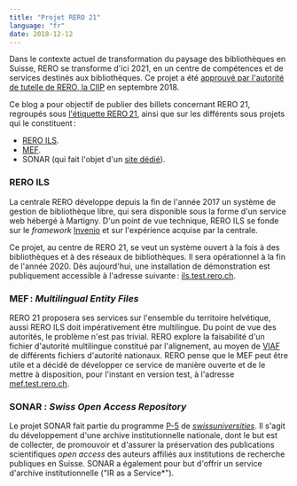 ```yaml
---
title: "Projet RERO 21"
language: "fr"
date: 2018-12-12
---
```


Dans le contexte actuel de transformation du paysage des bibliothèques en Suisse, RERO se transforme d'ici 2021, en un centre de compétences et de services destinés aux bibliothèques. Ce projet a été [approuvé par l'autorité de tutelle de RERO, la CIIP](https://www.rero.ch/pdfview.php?section=communique&filename=ciip_communique.pdf "Communiqué de la CIIP au format PDF") en septembre 2018.

Ce blog a pour objectif de publier des billets concernant RERO 21, regroupés sous [l'étiquette RERO 21](/tags/rero21 "Regroupement des billets concernant RERO 21"), ainsi que sur les différents sous projets qui le constituent : 

- [RERO ILS](/tags/rero-ils "Regroupement des billets concernant RERO ILS").
- [MEF](/tags/mef "Regroupement des billets concernant le MEF").
- SONAR (qui fait l'objet d'un [site dédié](https://sonar.ch "Site web de SONAR")).

### RERO ILS

La centrale RERO développe depuis la fin de l'année 2017 un système de gestion de bibliothèque libre, qui sera disponible sous la forme d'un service web hébergé à Martigny. D'un point de vue technique, RERO ILS se fonde sur le *framework* [Invenio](https://invenio-software.org) et sur l'expérience acquise par la centrale.

Ce projet, au centre de RERO 21, se veut un système ouvert à la fois à des bibliothèques et à des réseaux de bibliothèques. Il sera opérationnel à la fin de l'année 2020. Dès aujourd'hui, une installation de démonstration est publiquement accessible à l'adresse suivante : [ils.test.rero.ch](http://ils.test.rero.ch "Site de démonstration de RERO ILS").

### MEF : *Multilingual Entity Files*

RERO 21 proposera ses services sur l'ensemble du territoire helvétique, aussi RERO ILS doit impérativement être multilingue. Du point de vue des autorités, le problème n'est pas trivial. RERO explore la faisabilité d'un fichier d'autorité multilingue constitué par l'alignement, au moyen de [VIAF](https://viaf.org "Site web du Virtual International Authority File") de différents fichiers d'autorité nationaux. RERO pense que le MEF peut être utile et a décidé de développer ce service de manière ouverte et de le mettre à disposition, pour l'instant en version test, à l'adresse [mef.test.rero.ch](https://mef.test.rero.ch "Le service MEF, accessible librement").

### SONAR : *Swiss Open Access Repository*

Le projet SONAR fait partie du programme [P-5](https://www.swissuniversities.ch/en/organisation/projects-and-programmes/p-5/) de [*swissuniversities*](https://www.swissuniversities.ch/ "Site web de *swissuniversities*"). Il s'agit du développement d'une archive institutionnelle nationale, dont le but est de collecter, de promouvoir et d'assurer la préservation des publications scientifiques *open access* des auteurs affiliés aux institutions de recherche publiques en Suisse. SONAR a également pour but d'offrir un service d'archive institutionnelle ("IR as a Service*").

